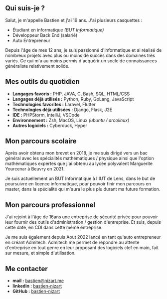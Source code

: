 ## Qui suis-je ?

Salut, je m'appelle Bastien et j'ai 19 ans. J'ai plusieurs casquettes : 
- Étudiant en informatique *(BUT Informatique)*
- Développeur Back End (salarié)
- Auto Entrepreneur

Depuis l'âge de mes 12 ans, je suis passionné d'informatique et ai réalisé de nombreux projets avec plus ou moins de succès dans des domaines très variés. Ce qui m'a au moins permis d'acquérir un socle de connaissances généraliste relativement solide.

## Mes outils du quotidien

* **Langages favoris :** PHP, JAVA, C, Bash, SQL, HTML/CSS
* **Langages déjà utilisés :** Python, Ruby, GoLang, JavaScript
* **Technologies favorites :**  Laravel, Flutter
* **Technologies déjà utilisées :** Django, Flask, J2E
* **IDE :** PHPStorm, IntelliJ, VSCode
* **Environnement :** Zsh, MacOS, Linux *(ubuntu / arcolinux)*
* **Autres logiciels :** Cyberduck, Hyper

## Mon parcours scolaire

Après avoir obtenu mon brevet en 2018, je me suis dirigé vers un bac général avec les spécialités mathématiques / physique ainsi que l'option mathématiques expertes que j'ai obtenu au lycée polyvalent Marguerite Yourcenar à Beuvry en 2021.

Je suis actuellement un BUT Informatique à l'IUT de Lens, dans le but de poursuivre en licence informatique, pour pouvoir finir mon parcours en master, dans la spécialité qui m'aura le plus plu durant ma future formation.

## Mon parcours professionnel

J'ai rejoint à l'âge de 16ans une entreprise de sécurité privée pour pouvoir leur fournir des outils d'administration / gestion d'entreprise. Et suis, depuis cette date, en CDI dans cette même entreprise.

Je me suis également depuis Aout 2022 lancé en tant qu'auto entrepreneur en créant Admitech. Admitech me permet de répondre au attente d'entreprise en tout genre en leur proposant des logiciels clef en main, fait sur mesure, et simple d'utilisation.

## Me contacter

* **mail :** bastien@nizart.me
* **linkedin :** [bastien-nizart](https://www.linkedin.com/in/bastien-nizart/)
* **GitHub :** [bastien-nizart](https://github.com/bastien-nizart)
